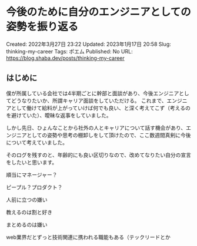 # 今後のために自分のエンジニアとしての姿勢を振り返る

Created: 2022年3月27日 23:22
Updated: 2023年1月17日 20:58
Slug: thinking-my-career
Tags: ポエム
Published: No
URL: https://blog.shaba.dev/posts/thinking-my-career

## はじめに

僕が所属している会社では4半期ごとに幹部と面談があり、今後エンジニアとしてどうなりたいか、所謂キャリア面談をしていただける。
これまで、エンジニアとして働けて給料が上がっていけば何でも良い、と深く考えてこず（考えるのを避けていた）、曖昧な返事をしていました。

しかし先日、ひょんなことから社外の人とキャリアについて話す機会があり、エンジニアとしての姿勢や思考の棚卸しをして頂けたので、ここ数週間真剣に今後について考えていました。

そのログを残すのと、年齢的にも良い区切りなので、改めてなりたい自分の宣言をしたいと思います。

順当にマネージャー？

ピープル？プロダクト？

人前に立つの嫌い

教えるのは割と好き

まとめるのは嫌い

web業界だとずっと技術関連に携われる職能もある（テックリードとか